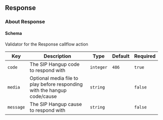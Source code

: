 ## Response

### About Response

#### Schema

Validator for the Response callflow action



Key | Description | Type | Default | Required
--- | ----------- | ---- | ------- | --------
`code` | The SIP Hangup code to respond with | `integer` | `486` | `true`
`media` | Optional media file to play before responding with the hangup code/cause | `string` |   | `false`
`message` | The SIP Hangup cause to respond with | `string` |   | `false`


